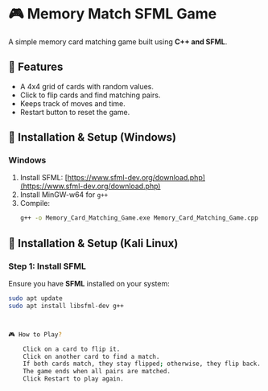 # 🎮 Memory Match SFML Game
A simple memory card matching game built using **C++ and SFML**.

## 📌 Features
- A 4x4 grid of cards with random values.
- Click to flip cards and find matching pairs.
- Keeps track of moves and time.
- Restart button to reset the game.

## 🔧 Installation & Setup (Windows)

### Windows
1. Install SFML: [https://www.sfml-dev.org/download.php](https://www.sfml-dev.org/download.php)
2. Install MinGW-w64 for `g++`
3. Compile:
   ```sh
   g++ -o Memory_Card_Matching_Game.exe Memory_Card_Matching_Game.cpp -I C:\SFML\include -L C:\SFML\lib -lsfml-graphics -lsfml-window -lsfml-system


## 🔧 Installation & Setup (Kali Linux)
### **Step 1: Install SFML**
Ensure you have **SFML** installed on your system:
```sh
sudo apt update
sudo apt install libsfml-dev g++



🎮 How to Play?

    Click on a card to flip it.
    Click on another card to find a match.
    If both cards match, they stay flipped; otherwise, they flip back.
    The game ends when all pairs are matched.
    Click Restart to play again.

